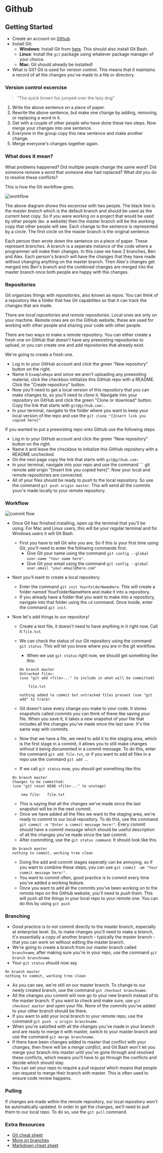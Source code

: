 # Github
## Getting Started
* Create an account on [Github](github.com)
* Install Git:
  * __Windows__: Install Git from [here](https://www.git-scm.com/download). This should also install Git Bash.
  * __Linux__: Install the ``` git ``` package using whatever package manager of your choice.
  * __Mac__: Git should already be installed!
* What is Git?
Git is used for version control. This means that it maintains a record of all the changes you've made to a file or directory.
### Version control excercise
> "The quick brown fox jumped over the lazy dog"
1. Write the above sentence on a piece of paper.
2. Rewrite the above sentence, but make one change by adding, removing, or replacing a word in it.
3. Get with a couple of other people who have done these two steps. Now merge your changes into one sentence.
4. Everyone in the group copy this new sentence and make another change.
5. Merge everyone's changes together again.
### What does it mean?
What problems happened? Did multiple people change the same word? Did someone remove a word that someone else had replaced? What did you do to resolve these conflicts?

This is how the Git workflow goes.

![workflow](https://github.com/OKStateACM/GitHubNotes2019/blob/master/versionControl.png)

The above diagram shows this excercise with two people. The black line is the _master branch_ which is the default branch and should be used as the current best copy. So if you were working on a project that would be used by other people (ex. a website) then the master branch will be the working copy that other people will see. Each change to the sentence is represented by a circle. The first circle on the master branch is the original sentence.

Each person then wrote down the sentence on a piece of paper. These represent _branches_. A branch is a seperate instance of the code where a programmer will make their changes. In this case we have 2 branches, Ben and Alex. Each person's branch will have the changes that they have made without changing anything on the master branch. Then Alex's changes get merged into Ben's branch and the combined changes are merged into the master branch once both people are happy with the changes.

### Repositories

Git organizes things with _repositories_, also known as _repos_. You can think of a repository like a folder that has Git capabilites so that it can track the changes that are made.

There are _local repositories_ and _remote repositories_. Local ones are only on your machine. Remote ones are on the GitHub website, these are used for working with other people and sharing your code with other people.

There are two ways to make a remote repository. You can either create a fresh one on GitHub that doesn't have any preexisting repositories to upload, or you can create one and add repositories that already exist.

We're going to create a fresh one.
* Log in to your GitHub account and click the green "New repository" button on the right.
* Name it ``` ExampleRepo ``` and since we aren't uploading any preexisting material, click the checkbox intitialize this GitHub repo with a README. Click the "Create repository" button.
* Now you'll need to get a local version of this repository that you can make changes to, so you'll need to _clone_ it. Navigate into your repository on GitHub and click the green "Clone or download" button. Copy the link that starts with ``` git@github.com: ```.
* In your terminal, navigate to the folder where you want to keep your local version of the repo and use the ``` git clone "[Insert link you copied here]" ``` 

If you wanted to put a preexisting repo onto Github use the following steps
* Log in to your GitHub account and click the green "New repository" button on the right.
* Name it and leave the checkbox to initialize this GitHub repository with a README unchecked.
* On the next page copy the link that starts with ``` git@github.com: ```
* In your terminal, navigate into your repo and use the command ``` git remote add origin "[Insert link you copied here]". Now your local and remote repositories are connected.
* All of your files should be ready to _push_ to the local repository. So use the command ``` git push origin master ```. This will send all the commits youv'e made locally to your remote repository.
### Workflow

![commit flow](https://github.com/OKStateACM/GitHubNotes2019/blob/master/git-local-remote.png)

* Once Git has finished installing, open up the terminal that you'll be using. For Mac and Linux users, this will be your regular terminal and for Windows users it will Git Bash.
	* First you have to tell Git who you are. So if this is your first time using Git, you'll need to enter the following commands first.
		* Give Git your name using the command ``` git config --global user.name "Your name here" ```.
		* Give Git your email using the command ``` git config --global user.email "your.email@here.com" ```
* Next you'll want to create a local repository.
	* Enter the command ``` git init YourFolderNameHere ```. This will create a folder named YourFolderNameHere and make it into a repository.
	* If you already have a folder that you want to make into a repository, navigate into that folder using the ``` cd ``` command. Once inside, enter the command ``` git init ```.
* Now let's add things to our repository!
	* Create a text file, it doesn't need to have anything in it right now. Call it ``` file.txt ```.
	* We can check the status of our Git repository using the command ``` git status ```. This will let you know where you are in the git workflow.
		* When we use ``` git status ``` right now, we should get something like this:
		
		```
		On branch master
		Untracked files:
		(use "git add <file>..." to include in what will be committed)

			file.txt

		nothing added to commit but untracked files present (use "git add" to track)
		```
	* Git doesn't save every change you make to your code. It stores snapshots called _commits_ you can think of these like saving your file. When you save it, it takes a new snapshot of your file that includes all the changes you've made since the last save. It's the same way with commits. 
	* Now that we have a file, we need to add it to the staging area, which is the first stage in a commit, it allows you to still make changes without it being documented in a commit message. To do this, enter the command ``` git add file.txt ```, or if you want to add all files in a repo use the command ``` git add . ```.
	* If we call ``` git status ``` now, you should get something like this
	
	```
	On branch master
	Changes to be committed:
	(use "git reset HEAD <file>..." to unstage)

		new file:   file.txt
	```
	* This is saying that all the changes we've made since the last snapshot will be in the next commit.
	* Once we have added all the files we want to the staging area, we're ready to commit to our local repository. To do this, use the command ``` git commit -m "Enter a commit message here!" ```. Every commit should have a _commit message_ which should be useful description of all the changes you've made since the last commit.
	* After committing, use the ``` git status command ```. It should look like this
	```
	On branch master
	nothing to commit, working tree clean
	```
	* Doing the add and commit stages seperatly can be annoying, so if you want to combine these steps, you can use ``` git commit -am "Your commit message here!" ```.
	* You want to commit often, good practice is to commit every time you've added a working feature.
	* Once you want to add all the commits you've been working on to the remote repo on the GitHub website, you'll need to _push_ them. This will push all the things in your local repo to your remote one. You can do this by using ``` git push ```
### Branching
* Good practice is to not commit directly to the master branch, especially at enterprise level. So, to make changes you'll need to make a _branch_, it's essentially a copy of another branch - typically the master branch - that you can work on without editing the master branch.
* We're going to create a branch from our master branch called ``` branchname ```, after making sure you're in your repo, use the command ``` git branch branchname ```.
* Your ``` git status ``` should now say 
```
On branch master
nothing to commit, working tree clean
```
* As you can see, we're still on our master branch. To change to our newly created branch, use the command ``` git checkout branchname ```.
* All the changes you commit will now go to your new branch instead of to the master branch. If you want to check and make sure, use ``` git checkout master ``` and open your file. None of the commits you've added to your other branch should be there.
* If you want to add your local branch to your remote repo, use the command ``` git push -u origin branchname ```.
* When you're satisfied with all the changes you've made in your branch and are ready to merge it with master, switch to your master branch and use the command ``` git merge branchname ```.
* If there have been changes added to master that conflict with your changes, then there will be a _merge conflict_, and Git Bash won't let you merge your branch into master until you've gone through and resolved these conflicts, which means you'll have to go through the conflicts and decide which should stay.
* You can set your repo to require a _pull request_ which means that people can request to merge their branch with master. This is often used to ensure code review happens.
### Pulling
If changes are made within the remote repository, our local repository won't be automatically updated. In order to get the changes, we'll need to pull them to our local repo. To do so, use the ``` git pull ``` command. 
### Extra Resources
* [Git cheat sheet](https://services.github.com/on-demand/downloads/github-git-cheat-sheet.pdf)
* [More on branches](https://learngitbranching.js.org/)
* [Markdown cheat sheet](https://guides.github.com/pdfs/markdown-cheatsheet-online.pdf)